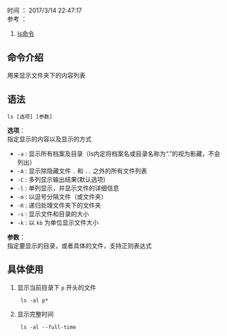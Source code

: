 ##
时间 ： 2017/3/14 22:47:17   
参考 ：  
1. [ls命令](http://man.linuxde.net/ls) 

## 命令介绍  
用来显示文件夹下的内容列表

## 语法  
	ls [选项] [参数]
**选项**：  
指定显示的内容以及显示的方式
  
 * `-a` : 显示所有档案及目录（ls内定将档案名或目录名称为“.”的视为影藏，不会列出）
 * `-A` : 显示除隐藏文件 `.` 和 `..` 之外的所有文件列表
 * `-C` : 多列显示输出结果(默认选项)
 * `-l` : 单列显示，并显示文件的详细信息
 * `-m` : 以逗号分隔文件（或文件夹） 
 * `-R` : 递归处理文件夹下的文件夹
 * `-s` : 显示文件和目录的大小
 * `-k` : 以 `kb` 为单位显示文件大小

**参数**：  
指定要显示的目录，或者具体的文件，支持正则表达式

## 具体使用
1. 显示当前目录下 `p` 开头的文件
	
		ls -al p*
2. 显示完整时间

		ls -al --full-time

	

